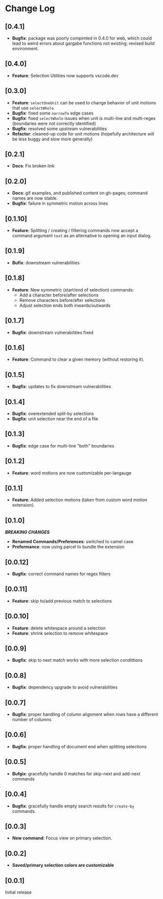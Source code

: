 # Change Log

## [0.4.1]
- **Bugfix**: package was poorly compimled in 0.4.0 for web, which could lead to weird errors about gargabe functions not existing; revised build environment.

## [0.4.0]
- **Feature**: Selection Utilities now supports vscode.dev

## [0.3.0]

- **Feature**: `selectOneUnit` can be used to change behavior of unit motions
that use `selectWhole`.
- **Bugfix**: fixed some `narrowTo` edge cases
- **Bugfix**: fixed `selectWhole` issues when unit is multi-line and multi-regex (boundaries were not correctly identified)
- **Bugfix**: resolved some upstream vulnerabilities
- **Refactor**: cleaned-up code for unit motions (hopefully architecture will be less buggy and slow more generally)

## [0.2.1]
- **Docs**: Fix broken link

## [0.2.0]
- **Docs**: gif examples, and published content on gh-pages; command names are now stable.
- **Bugfix**: failure in symmetric motion across lines

## [0.1.10]
- **Feature**: Splitting / creating / filtering commands now accept
a command argument `text` as an alternative to opening an input dialog.

## [0.1.9]
- **Bufix**: downstream vulnerabilities

## [0.1.8]
- **Feature**: New symmetric (start/end of selection) commands:
    - Add a character before/after selections
    - Remove characters before/after selections
    - Adjust selection ends both inwards/outwards

## [0.1.7]
- **Bugfix**: downstream vulnerabilities fixed

## [0.1.6]
- **Feature**: Command to clear a given memory (without restoring it).

## [0.1.5]
- **Bugfix**: updates to fix downstream vulnerabilities

## [0.1.4]
- **Bugfix**: overextended split-by selections
- **Bugfix**: unit selection near the end of a file

## [0.1.3]
- **Bugfix**: edge case for multi-line "both" boundaries

## [0.1.2]
- **Feature**: word motions are now customizable per-langauge

## [0.1.1]
- **Feature**: Added selection motions (taken from custom word motion extension).

## [0.1.0]
***BREAKING CHANGES***
- **Renamed Commands/Preferences**: switched to camel case
- **Preformance**: now using parcel to bundle the extension

## [0.0.12]
- **Bugfix**: correct command names for regex filters

## [0.0.11]
- **Feature**: skip to/add previous match to selections

## [0.0.10]
- **Feature**: delete whitespace around a selection
- **Feature**: shrink selection to remove whitespace

## [0.0.9]
- **Bugfix**: skip to next match works with more selection condittions

## [0.0.8]
- **Bugfix**: dependency upgrade to avoid vulnerabilities

## [0.0.7]
- **Bugfix**: proper handling of column alignment when rows have a different number of columns

## [0.0.6]
- **Bugfix**: proper handling of document end when splitting selections

## [0.0.5]
- **Bufgix**: gracefully handle 0 matches for skip-next and add-next commands

## [0.0.4]
- **Bugfix**: gracefully handle empty search results for `create-by` commands.

## [0.0.3]
- **New command**: Focus view on primary selection.

## [0.0.2]
- **Saved/primary selection colors are customizable**

## [0.0.1]

Initial release
